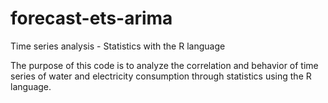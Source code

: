 # forecast-ets-arima

Time series analysis - Statistics with the R language

The purpose of this code is to analyze the correlation and behavior of time series of water and electricity consumption through statistics using the R language.
